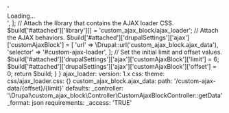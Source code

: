 <?php

namespace Drupal\custom_ajax_block\Plugin\Block;

use Drupal\Core\Block\BlockBase;

/**
 * Provides a custom block with AJAX loader.
 *
 * @Block(
 *   id = "custom_ajax_block",
 *   admin_label = @Translation("Custom AJAX Block"),
 * )
 */
class CustomAjaxBlock extends BlockBase {

  /**
   * {@inheritdoc}
   */
  public function build() {
    // Add the AJAX loader markup.
    $build = [
      '#markup' => '<div id="custom-ajax-loader" class="ajax-loader">Loading...</div>',
    ];

    // Attach the library that contains the AJAX loader CSS.
    $build['#attached']['library'][] = 'custom_ajax_block/ajax_loader';

    // Attach the AJAX behaviors.
    $build['#attached']['drupalSettings']['ajax']['customAjaxBlock'] = [
      'url' => \Drupal::url('custom_ajax_block.ajax_data'),
      'selector' => '#custom-ajax-loader',
    ];

    // Set the initial limit and offset values.
    $build['#attached']['drupalSettings']['ajax']['customAjaxBlock']['limit'] = 6;
    $build['#attached']['drupalSettings']['ajax']['customAjaxBlock']['offset'] = 0;

    return $build;
  }

}


ajax_loader:
  version: 1.x
  css:
    theme:
      css/ajax_loader.css: {}

custom_ajax_block.ajax_data:
  path: '/custom-ajax-data/{offset}/{limit}'
  defaults:
    _controller: '\Drupal\custom_ajax_block\Controller\CustomAjaxBlockController::getData'
    _format: json
  requirements:
    _access: 'TRUE'



<?php

namespace Drupal\custom_ajax_block\Controller;

use Drupal\Core\Controller\ControllerBase;
use Symfony\Component\HttpFoundation\JsonResponse;

/**
 * Controller for custom AJAX block data.
 */
class CustomAjaxBlockController extends ControllerBase {

  /**
   * Returns the AJAX data.
   */
  public function getData($offset, $limit) {
    // Add your custom logic to fetch the AJAX data here.
    // $


